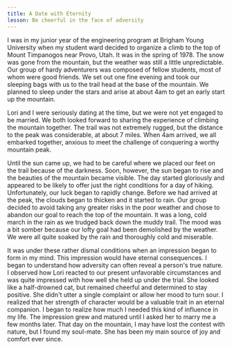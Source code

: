 ```yaml
---
title: A Date with Eternity
lesson: Be cheerful in the face of adversity
---
```


I was in my junior year of the engineering program at Brigham Young
University when my student ward decided to organize a climb to the top
of Mount Timpanogos near Provo, Utah. It was in the spring of 1978. The
snow was gone from the mountain, but the weather was still a little
unpredictable. Our group of hardy adventurers was composed of fellow
students, most of whom were good friends. We set out one fine evening
and took our sleeping bags with us to the trail head at the base of the
mountain. We planned to sleep under the stars and arise at about 4am to
get an early start up the mountain.

Lori and I were seriously dating at the time, but we were not yet
engaged to be married. We both looked forward to sharing the experience
of climbing the mountain together. The trail was not extremely rugged,
but the distance to the peak was considerable, at about 7 miles. When
4am arrived, we all embarked together, anxious to meet the challenge of
conquering a worthy mountain peak.

Until the sun came up, we had to be careful where we placed our feet on
the trail because of the darkness. Soon, however, the sun began to rise
and the beauties of the mountain became visible. The day started
gloriously and appeared to be likely to offer just the right conditions
for a day of hiking. Unfortunately, our luck began to rapidly change.
Before we had arrived at the peak, the clouds began to thicken and it
started to rain. Our group decided to avoid taking any greater risks in
the poor weather and chose to abandon our goal to reach the top of the
mountain. It was a long, cold march in the rain as we trudged back down
the muddy trail. The mood was a bit somber because our lofty goal had
been demolished by the weather. We were all quite soaked by the rain and
thoroughly cold and miserable.

It was under these rather dismal conditions when an impression began to
form in my mind. This impression would have eternal consequences. I
began to understand how adversity can often reveal a person's true
nature. I observed how Lori reacted to our present unfavorable
circumstances and was quite impressed with how well she held up under
the trial. She looked like a half-drowned cat, but remained cheerful and
determined to stay positive. She didn't utter a single complaint or
allow her mood to turn sour. I realized that her strength of character
would be a valuable trait in an eternal companion. I began to realize
how much I needed this kind of influence in my life. The impression grew
and matured until I asked her to marry me a few months later. That day
on the mountain, I may have lost the contest with nature, but I found my
soul-mate. She has been my main source of joy and comfort ever since.
